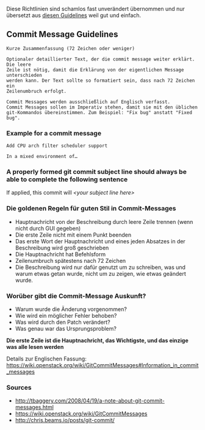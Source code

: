 Diese Richtlinien sind schamlos fast unverändert übernommen und nur übersetzt aus [diesen Guidelines](https://gist.github.com/robertpainsi/b632364184e70900af4ab688decf6f53) weil gut und einfach.

## Commit Message Guidelines
```
Kurze Zusammenfassung (72 Zeichen oder weniger)

Optionaler detaillierter Text, der die commit message weiter erklärt. Die leere
Zeile ist nötig, damit die Erklärung von der eigentlichen Message unterschieden
werden kann. Der Text sollte so formatiert sein, dass nach 72 Zeichen ein
Zeilenumbruch erfolgt.

Commit Messages werden ausschließlich auf Englisch verfasst.
Commit Messages sollen im Imperativ stehen, damit sie mit den üblichen
git-Kommandos übereinstimmen. Zum Beispiel: "Fix bug" anstatt "Fixed bug". 
```

### Example for a commit message
```
Add CPU arch filter scheduler support

In a mixed environment of…
```

### A properly formed git commit subject line should always be able to complete the following sentence
If applied, this commit will *\<your subject line here\>*

### Die goldenen Regeln für guten Stil in Commit-Messages
* Hauptnachricht von der Beschreibung durch leere Zeile trennen (wenn nicht
  durch GUI gegeben)
* Die erste Zeile nicht mit einem Punkt beenden
* Das erste Wort der Hauptnachricht und eines jeden Absatzes in der Beschreibung
  wird groß geschrieben
* Die Hauptnachricht hat Befehlsform
* Zeilenumbruch spätestens nach 72 Zeichen
* Die Beschreibung wird nur dafür genutzt um zu schreiben, was und warum etwas
  getan wurde, nicht um zu zeigen, wie etwas geändert wurde.

### Worüber gibt die Commit-Message Auskunft?
* Warum wurde die Änderung vorgenommen?
* Wie wird ein möglicher Fehler behoben?
* Was wird durch den Patch verändert?
* Was genau war das Ursprungsproblem?

**Die erste Zeile ist die Hauptnachricht, das Wichtigste, und das einzige was
alle lesen werden**

Details zur Englischen Fassung: https://wiki.openstack.org/wiki/GitCommitMessages#Information_in_commit_messages

### Sources
* http://tbaggery.com/2008/04/19/a-note-about-git-commit-messages.html
* https://wiki.openstack.org/wiki/GitCommitMessages
* http://chris.beams.io/posts/git-commit/
